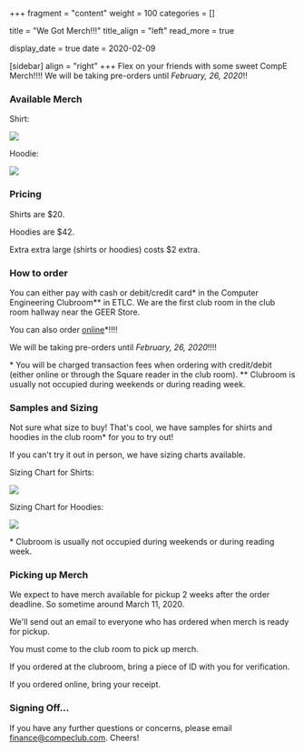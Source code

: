 +++
fragment = "content"
weight = 100
categories = []

title = "We Got Merch!!!"
title_align = "left"
read_more = true

display_date = true
date = 2020-02-09

[sidebar]
  align = "right"
+++
Flex on your friends with some sweet CompE Merch!!!! We will be taking pre-orders until *February, 26, 2020*!!
<br/>

### Available Merch
Shirt:

![](/images/merch/2019-2020-shirt-mockup.jpg)

Hoodie: 

![](/images/merch/2019-2020-hoodie-mockup.jpg)
<br/>

### Pricing
Shirts are $20.

Hoodies are $42.

Extra extra large (shirts or hoodies) costs $2 extra.
<br/>

### How to order
You can either pay with cash or debit/credit card\* in the Computer Engineering Clubroom\*\* in ETLC. We are the first
club room in the club room hallway near the GEER Store.

You can also order [online](compeclub.square.site)\*!!!!

We will be taking pre-orders until *February, 26, 2020*!!!!

\* You will be charged transaction fees when ordering with credit/debit (either online or through the Square reader in the club room).
\*\* Clubroom is usually not occupied during weekends or during reading week. 
<br/>

### Samples and Sizing
Not sure what size to buy! That's cool, we have samples for shirts and hoodies in the club room\* for you to try out!


If you can't try it out in person, we have sizing charts available.

Sizing Chart for Shirts:

![](/images/merch/2019-2020-shirt-sizing-chart.png)

Sizing Chart for Hoodies:

![](/images/merch/2019-2020-hoodie-sizing-chart.png)

\* Clubroom is usually not occupied during weekends or during reading week. 
<br/>

### Picking up Merch
We expect to have merch available for pickup 2 weeks after the order deadline. So sometime around March 11, 2020.

We'll send out an email to everyone who has ordered when merch is ready for pickup.

You must come to the club room to pick up merch.

If you ordered at the clubroom, bring a piece of ID with you for verification.

If you ordered online, bring your receipt.
<br/>

### Signing Off...
If you have any further questions or concerns, please email <finance@compeclub.com>. Cheers!
